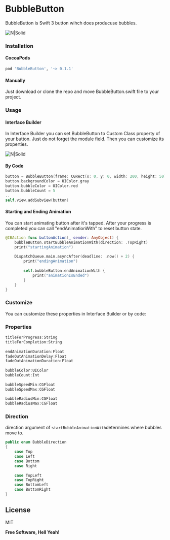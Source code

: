 # BubbleButton
BubbleButton is Swift 3 button wihch does producuse bubbles.

![N|Solid](http://146.185.160.107/wp-content/uploads/2016/12/bubbleButtonVideo.mov.gif)

### Installation

#### CocoaPods
```sh
pod 'BubbleButton', '~> 0.1.1'
```
#### Manually
Just download or clone the repo and move BubbleButton.swift file to your project.

### Usage

#### Interface Builder
In Interface Builder you can set BubbleButton to Custom Class property of your button. Just do not forget the module field. Then you can customize its properties.

![N|Solid](http://146.185.160.107/wp-content/uploads/2016/12/custom_class_ss.png)

#### By Code
```swift
button = BubbleButton(frame: CGRect(x: 0, y: 0, width: 200, height: 50))
button.backgroundColor = UIColor.gray
button.bubbleColor = UIColor.red
button.bubbleCount = 5
..
self.view.addSubview(button)
```
#### Starting and Ending Animation

You can start animating button after it's tapped. After your progress is completed you can call "endAnimationWith" to reset button state.
```swift
@IBAction func buttonAction(_ sender: AnyObject) {
    bubbleButton.startBubbleAnimationWith(direction: .TopRight)
    print("startingAnimation")
    
    DispatchQueue.main.asyncAfter(deadline: .now() + 2) {
        print("endingAnimation")
        
        self.bubbleButton.endAnimationWith {
            print("animationIsEnded")
        }
    }
}
```

### Customize
You can customize these properties in Interface Builder or by code:

### Properties
```swift
titleForProgress:String
titleForCompletion:String
    
endAnimationDuration:Float
fadeOutAnimationDelay:Float
fadeOutAnimationDuration:Float
    
bubbleColor:UIColor
bubbleCount:Int
    
bubbleSpeedMin:CGFloat
bubbleSpeedMax:CGFloat
    
bubbleRadiusMin:CGFloat
bubbleRadiusMax:CGFloat
```

### Direction
direction argument of ```startBubbleAnimationWith```determines where bubbles move to.
```swift
public enum BubbleDirection
{
    case Top
    case Left
    case Bottom
    case Right
    
    case TopLeft
    case TopRight
    case BottomLeft
    case BottomRight
}
```

License
----
MIT

**Free Software, Hell Yeah!**